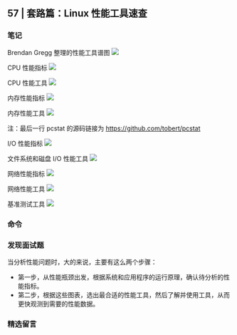 ## 57 | 套路篇：Linux 性能工具速查


### 笔记

Brendan Gregg 整理的性能工具谱图
![](https://static001.geekbang.org/resource/image/b0/01/b07ca95ef8a3d2c89b0996a042d33901.png)

CPU 性能指标
![](https://static001.geekbang.org/resource/image/9a/69/9a211905538faffb5b3221ee01776a69.png)

CPU 性能工具
![](https://static001.geekbang.org/resource/image/28/b0/28cb85011289f83804c51c1fb275dab0.png)

内存性能指标
![](https://static001.geekbang.org/resource/image/ee/c0/ee36f73b9213063b3bcdaed2245944c0.png)

内存性能工具
![](https://static001.geekbang.org/resource/image/79/f8/79ad5caf0a2c105b7e9ce77877d493f8.png)

注：最后一行 pcstat 的源码链接为 https://github.com/tobert/pcstat

I/O 性能指标
![](https://static001.geekbang.org/resource/image/72/3b/723431a944034b51a9ef13a8a1d4d03b.png)

文件系统和磁盘 I/O 性能工具
![](https://static001.geekbang.org/resource/image/c2/a3/c232dcb4185f7b7ba95c126889cf6fa3.png)

网络性能指标
![](https://static001.geekbang.org/resource/image/37/a4/37d04c213acfa650bd7467e3000356a4.png)

网络性能工具
![](https://static001.geekbang.org/resource/image/5d/5d/5dde213baffd7811ab73c82883b2a75d.png)

基准测试工具
![](https://static001.geekbang.org/resource/image/f0/e9/f094f489049602e1058e02edc708e6e9.png)

### 命令


### 发现面试题

当分析性能问题时，大的来说，主要有这么两个步骤：

- 第一步，从性能瓶颈出发，根据系统和应用程序的运行原理，确认待分析的性能指标。
- 第二步，根据这些图表，选出最合适的性能工具，然后了解并使用工具，从而更快观测到需要的性能数据。

### 精选留言

